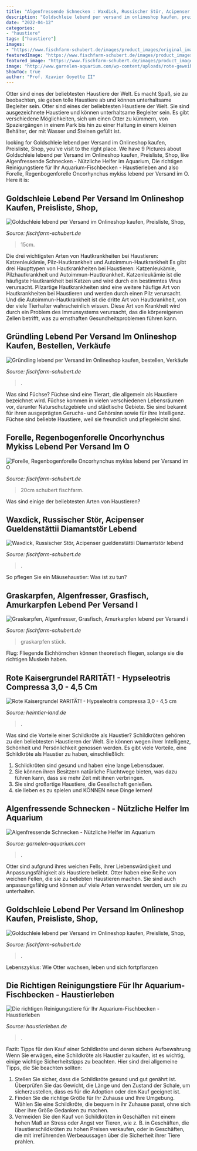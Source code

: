 ```yaml
---
title: "Algenfressende Schnecken : Waxdick, Russischer Stör, Acipenser Gueldenstättii Diamantstör Lebend"
description: "Goldschleie lebend per versand im onlineshop kaufen, preisliste, shop,"
date: "2022-04-12"
categories:
- "haustiere"
tags: ["haustiere"]
images:
- "https://www.fischfarm-schubert.de/images/product_images/original_images/7931_1_8924_1.jpg"
featuredImage: "https://www.fischfarm-schubert.de/images/product_images/original_images/20_1.JPG"
featured_image: "https://www.fischfarm-schubert.de/images/product_images/original_images/7931_1_8924_1.jpg"
image: "http://www.garnelen-aquarium.com/wp-content/uploads/rote-geweihschnecke.jpg"
ShowToc: true
author: "Prof. Xzavier Goyette II"
---
```



Otter sind eines der beliebtesten Haustiere der Welt. Es macht Spaß, sie zu beobachten, sie geben tolle Haustiere ab und können unterhaltsame Begleiter sein.
Otter sind eines der beliebtesten Haustiere der Welt. Sie sind ausgezeichnete Haustiere und können unterhaltsame Begleiter sein. Es gibt verschiedene Möglichkeiten, sich um einen Otter zu kümmern, von Spaziergängen in einem Park bis hin zu einer Haltung in einem kleinen Behälter, der mit Wasser und Steinen gefüllt ist.

	

		
looking for Goldschleie lebend per Versand im Onlineshop kaufen, Preisliste, Shop, you've visit to the right place. We have 9 Pictures about Goldschleie lebend per Versand im Onlineshop kaufen, Preisliste, Shop, like Algenfressende Schnecken - Nützliche Helfer im Aquarium, Die richtigen Reinigungstiere für Ihr Aquarium-Fischbecken - Haustierleben and also Forelle, Regenbogenforelle Oncorhynchus mykiss lebend per Versand im O. Here it is:
		
    
## Goldschleie Lebend Per Versand Im Onlineshop Kaufen, Preisliste, Shop,

<img loading=lazy src="https://www.fischfarm-schubert.de/images/product_images/popup_images/goldschleie_versand_versenden.jpg" onerror="this.onerror=null;this.src='https://tse1.mm.bing.net/th?id=OIP.kbxpGwBs3y_ta7AnZFQNCAHaFh&amp;pid=15.1';" alt="Goldschleie lebend per Versand im Onlineshop kaufen, Preisliste, Shop,">

_Source: fischfarm-schubert.de_

>15cm. 

	

Die drei wichtigsten Arten von Hautkrankheiten bei Haustieren: Katzenleukämie, Pilz-Hautkrankheit und Autoimmun-Hautkrankheit
Es gibt drei Haupttypen von Hautkrankheiten bei Haustieren: Katzenleukämie, Pilzhautkrankheit und Autoimmun-Hautkrankheit. Katzenleukämie ist die häufigste Hautkrankheit bei Katzen und wird durch ein bestimmtes Virus verursacht. Pilzartige Hautkrankheiten sind eine weitere häufige Art von Hautkrankheiten bei Haustieren und werden durch einen Pilz verursacht. Und die Autoimmun-Hautkrankheit ist die dritte Art von Hautkrankheit, von der viele Tierhalter wahrscheinlich wissen. Diese Art von Krankheit wird durch ein Problem des Immunsystems verursacht, das die körpereigenen Zellen betrifft, was zu ernsthaften Gesundheitsproblemen führen kann.

    
## Gründling Lebend Per Versand Im Onlineshop Kaufen, Bestellen, Verkäufe

<img loading=lazy src="https://www.fischfarm-schubert.de/images/product_images/original_images/gruendling_2.jpg" onerror="this.onerror=null;this.src='https://tse1.mm.bing.net/th?id=OIP.f_4J7_SJudXJHlgYUy0VAgHaEK&amp;pid=15.1';" alt="Gründling lebend per Versand im Onlineshop kaufen, bestellen, Verkäufe">

_Source: fischfarm-schubert.de_

>. 

	

Was sind Füchse?
Füchse sind eine Tierart, die allgemein als Haustiere bezeichnet wird. Füchse kommen in vielen verschiedenen Lebensräumen vor, darunter Naturschutzgebiete und städtische Gebiete. Sie sind bekannt für ihren ausgeprägten Geruchs- und Gehörsinn sowie für ihre Intelligenz. Füchse sind beliebte Haustiere, weil sie freundlich und pflegeleicht sind.

    
## Forelle, Regenbogenforelle Oncorhynchus Mykiss Lebend Per Versand Im O

<img loading=lazy src="https://www.fischfarm-schubert.de/images/product_images/original_images/7931_1_8924_1.jpg" onerror="this.onerror=null;this.src='https://tse1.mm.bing.net/th?id=OIP.x5O5iayVDvV-KJxs8Ig1CgHaEK&amp;pid=15.1';" alt="Forelle, Regenbogenforelle Oncorhynchus mykiss lebend per Versand im O">

_Source: fischfarm-schubert.de_

>20cm schubert fischfarm. 

	

Was sind einige der beliebtesten Arten von Haustieren?

    
## Waxdick, Russischer Stör, Acipenser Gueldenstättii Diamantstör Lebend

<img loading=lazy src="https://www.fischfarm-schubert.de/images/product_images/original_images/114_1.JPG" onerror="this.onerror=null;this.src='https://tse1.mm.bing.net/th?id=OIP.GkiYhMphiUWFCkBi6C3rHgHaDm&amp;pid=15.1';" alt="Waxdick, Russischer Stör, Acipenser gueldenstättii Diamantstör lebend">

_Source: fischfarm-schubert.de_

>. 

	

So pflegen Sie ein Mäusehaustier: Was ist zu tun?

    
## Graskarpfen, Algenfresser, Grasfisch, Amurkarpfen Lebend Per Versand I

<img loading=lazy src="https://www.fischfarm-schubert.de/images/product_images/popup_images/23915_1.jpg" onerror="this.onerror=null;this.src='https://tse3.mm.bing.net/th?id=OIP.tBqdT6uth0qtoHPxh-WIWgHaEK&amp;pid=15.1';" alt="Graskarpfen, Algenfresser, Grasfisch, Amurkarpfen lebend per Versand i">

_Source: fischfarm-schubert.de_

>graskarpfen stück. 

	

Flug: Fliegende Eichhörnchen können theoretisch fliegen, solange sie die richtigen Muskeln haben.

    
## Rote Kaisergrundel RARITÄT! - Hypseleotris Compressa 3,0 - 4,5 Cm

<img loading=lazy src="https://heimtier-land.de/media/image/1c/9f/a1/pastellgrundel.jpg" onerror="this.onerror=null;this.src='https://tse4.mm.bing.net/th?id=OIP.7f89U0btU9nU8Jiu41BVAgHaE6&amp;pid=15.1';" alt="Rote Kaisergrundel RARITÄT! - Hypseleotris compressa 3,0 - 4,5 cm">

_Source: heimtier-land.de_

>. 

	

Was sind die Vorteile einer Schildkröte als Haustier?
Schildkröten gehören zu den beliebtesten Haustieren der Welt. Sie können wegen ihrer Intelligenz, Schönheit und Persönlichkeit genossen werden. Es gibt viele Vorteile, eine Schildkröte als Haustier zu haben, einschließlich:
1) Schildkröten sind gesund und haben eine lange Lebensdauer.
2) Sie können ihren Besitzern natürliche Fluchtwege bieten, was dazu führen kann, dass sie mehr Zeit mit ihnen verbringen.
3) Sie sind großartige Haustiere, die Gesellschaft genießen.
4) sie lieben es zu spielen und KÖNNEN neue Dinge lernen!

    
## Algenfressende Schnecken - Nützliche Helfer Im Aquarium

<img loading=lazy src="http://www.garnelen-aquarium.com/wp-content/uploads/rote-geweihschnecke.jpg" onerror="this.onerror=null;this.src='https://tse3.mm.bing.net/th?id=OIP.iBsr50XYgcAy9sMCJt3pEwHaF7&amp;pid=15.1';" alt="Algenfressende Schnecken - Nützliche Helfer im Aquarium">

_Source: garnelen-aquarium.com_

>. 

	

Otter sind aufgrund ihres weichen Fells, ihrer Liebenswürdigkeit und Anpassungsfähigkeit als Haustiere beliebt.
Otter haben eine Reihe von weichen Fellen, die sie zu beliebten Haustieren machen. Sie sind auch anpassungsfähig und können auf viele Arten verwendet werden, um sie zu unterhalten.

    
## Goldschleie Lebend Per Versand Im Onlineshop Kaufen, Preisliste, Shop,

<img loading=lazy src="https://www.fischfarm-schubert.de/images/product_images/original_images/20_1.JPG" onerror="this.onerror=null;this.src='https://tse1.mm.bing.net/th?id=OIP.8rL5mnMGMrhfSv6XQE6L0AHaEK&amp;pid=15.1';" alt="Goldschleie lebend per Versand im Onlineshop kaufen, Preisliste, Shop,">

_Source: fischfarm-schubert.de_

>. 

	

Lebenszyklus: Wie Otter wachsen, leben und sich fortpflanzen

    
## Die Richtigen Reinigungstiere Für Ihr Aquarium-Fischbecken - Haustierleben

<img loading=lazy src="http://haustierleben.de/wp-content/uploads/2020/03/Algenfressende-Schnecken.jpeg" onerror="this.onerror=null;this.src='https://tse2.mm.bing.net/th?id=OIP.j7dMUM5tOe_HI3jJgzJAlgHaDz&amp;pid=15.1';" alt="Die richtigen Reinigungstiere für Ihr Aquarium-Fischbecken - Haustierleben">

_Source: haustierleben.de_

>. 

	

Fazit: Tipps für den Kauf einer Schildkröte und deren sichere Aufbewahrung
Wenn Sie erwägen, eine Schildkröte als Haustier zu kaufen, ist es wichtig, einige wichtige Sicherheitstipps zu beachten. Hier sind drei allgemeine Tipps, die Sie beachten sollten:
1. Stellen Sie sicher, dass die Schildkröte gesund und gut genährt ist. Überprüfen Sie das Gewicht, die Länge und den Zustand der Schale, um sicherzustellen, dass es für die Adoption oder den Kauf geeignet ist.
2. Finden Sie die richtige Größe für Ihr Zuhause und Ihre Umgebung. Wählen Sie eine Schildkröte, die bequem in ihr Zuhause passt, ohne sich über ihre Größe Gedanken zu machen.
3. Vermeiden Sie den Kauf von Schildkröten in Geschäften mit einem hohen Maß an Stress oder Angst vor Tieren, wie z. B. in Geschäften, die Haustierschildkröten zu hohen Preisen verkaufen, oder in Geschäften, die mit irreführenden Werbeaussagen über die Sicherheit ihrer Tiere prahlen.

